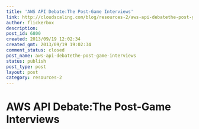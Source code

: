 ```yaml
---
title: 'AWS API Debate:The Post-Game Interviews'
link: http://cloudscaling.com/blog/resources-2/aws-api-debatethe-post-game-interviews/
author: flickerbox
description: 
post_id: 6800
created: 2013/09/19 12:02:34
created_gmt: 2013/09/19 19:02:34
comment_status: closed
post_name: aws-api-debatethe-post-game-interviews
status: publish
post_type: post
layout: post
category: resources-2
---
```


# AWS API Debate:The Post-Game Interviews

